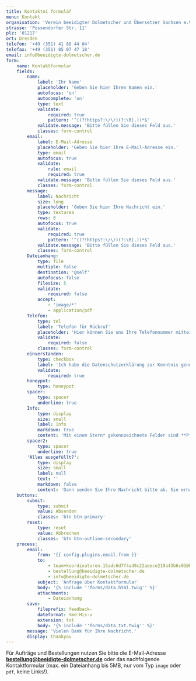 ```yaml
---
title: Kontaktní formulář
menu: Kontakt
organisation: 'Verein beeidigter Dolmetscher und Übersetzer Sachsen e.V.'
strasse: 'Possendorfer Str. 11'
plz: '01217'
ort: Dresden
telefon: '+49 (351) 41 88 44 04'
telefax: '+49 (351) 85 07 47 18'
email: info@beeidigte-dolmetscher.de
form:
    name: Kontaktformular
    fields:
        name:
            label: 'Ihr Name'
            placeholder: 'Geben Sie hier Ihren Namen ein.'
            autofocus: 'on'
            autocomplete: 'on'
            type: text
            validate:
                required: true
                pattern: '^((?!https?:\/\/)(?:\R|.))*$'
            validate.message: 'Bitte füllen Sie dieses Feld aus.'
            classes: form-control
        email:
            label: E-Mail-Adresse
            placeholder: 'Geben Sie hier Ihre E-Mail-Adresse ein.'
            type: email
            autofocus: true
            validate:
                rule: email
                required: true
            validate.message: 'Bitte füllen Sie dieses Feld aus.'
            classes: form-control
        message:
            label: Nachricht
            size: long
            placeholder: 'Geben Sie hier Ihre Nachricht ein.'
            type: textarea
            rows: 8
            autofocus: true
            validate:
                required: true
                pattern: '^((?!https?:\/\/)(?:\R|.))*$'
            validate.message: 'Bitte füllen Sie dieses Feld aus.'
            classes: form-control
        Dateianhang:
            type: file
            multiple: false
            destination: '@self'
            autofocus: false
            filesize: 5
            validate:
                required: false
            accept:
                - 'image/*'
                - application/pdf
        Telefon:
            type: tel
            label: 'Telefon für Rückruf'
            placeholder: 'Hier können Sie uns Ihre Telefonnummer mitteilen.'
            validate:
                required: false
            classes: form-control
        einverstanden:
            type: checkbox
            label: 'Ich habe die Datenschutzerklärung zur Kenntnis genommen und bin mit der Speicherung und Verarbeitung meiner über das Kontaktformular gesendeten Daten einverstanden.'
            validate:
                required: true
        honeypot:
            type: honeypot
        spacer:
            type: spacer
            underline: true
        Info:
            type: display
            size: small
            label: Info
            markdown: true
            content: 'Mit einem Stern* gekennzeichnete Felder sind **Pflichtfelder** und können nicht leer gelassen werden.'
        spacer2:
            type: spacer
            underline: true
        'Alles ausgefüllt?':
            type: display
            size: small
            label: null
            text: ''
            markdown: false
            content: 'Dann senden Sie Ihre Nachricht bitte ab. Sie erhalten schnellstmöglich Antwort.'
    buttons:
        submit:
            type: submit
            value: Absenden
            classes: 'btn btn-primary'
        reset:
            type: reset
            value: Abbrechen
            classes: 'btn btn-outline-secondary'
    process:
        email:
            from: '{{ config.plugins.email.from }}'
            to:
                - team+koordinatoren.15adc6d7f4ad9c22aeece219a43b6c03@beeidigte-dolmetscher.de
                - bestellung@beeidigte-dolmetscher.de
                - info@beeidigte-dolmetscher.de
            subject: 'Anfrage über Kontaktformular'
            body: '{% include ''forms/data.html.twig'' %}'
            attachments:
                - Dateianhang
        save:
            fileprefix: feedback-
            dateformat: Ymd-His-u
            extension: txt
            body: '{% include ''forms/data.txt.twig'' %}'
        message: 'Vielen Dank für Ihre Nachricht.'
        display: thankyou
---
```


Für Aufträge und Bestellungen nutzen Sie bitte die E-Mail-Adresse **[bestellung@beeidigte-dolmetscher.de](mailto:bestellung@beeidigte-dolmetscher.de)** oder das nachfolgende Kontaktformular (max. ein Dateianhang bis 5MB, nur vom Typ `image` oder `pdf`, keine Links!).
